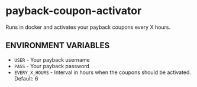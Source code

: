 # payback-coupon-activator
Runs in docker and activates your payback coupons every X hours.

## ENVIRONMENT VARIABLES
* `USER` - Your payback username
* `PASS` - Your payback password
* `EVERY_X_HOURS` - Interval in hours when the coupons should be activated. Default: 6

